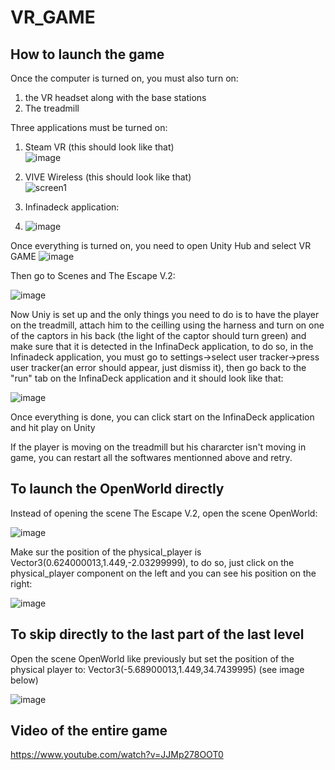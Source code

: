 # VR_GAME

## How to launch the game

Once the computer is turned on, you must also turn on:
1. the VR headset along with the base stations
2. The treadmill

Three applications must be turned on:<br/>
1. Steam VR (this should look like that)<br/>
  ![image](https://user-images.githubusercontent.com/33152136/172951295-5fc0d69f-86b7-47c2-944b-61868b09d72e.png)<br/>
2. VIVE Wireless (this should look like that)<br/>
![screen1](https://user-images.githubusercontent.com/33152136/172950907-e49f7c82-0cac-44f1-83dc-4e0b52dde3ea.png)<br/>


3. Infinadeck application: <br/>
4.  ![image](https://user-images.githubusercontent.com/33152136/173403895-8865c71b-8642-445b-a3be-fa9a7d0c058a.png)

Once everything is turned on, you need to open Unity Hub and select VR GAME
![image](https://user-images.githubusercontent.com/33152136/172952063-af18fe1a-1f4e-4798-8809-da8566beb549.png)

Then go to Scenes and The Escape V.2:

![image](https://user-images.githubusercontent.com/33152136/172952145-5d96dd0a-d1bb-4936-83b0-597f5e3508b1.png)

Now Uniy is set up and the only things you need to do is to have the player on the treadmill, attach him to the ceilling using the harness and turn on one of the captors in his back (the light of the captor should turn green) and make sure that it is detected in the InfinaDeck application, to do so, in the Infinadeck application, you must go to settings->select user tracker->press user tracker(an error should appear, just dismiss it), then go back to the "run" tab on the InfinaDeck application and it should look like that:

![image](https://user-images.githubusercontent.com/33152136/175543867-c4f0b799-d8d8-4bd4-9d8e-c4b06437bb1d.png)


Once everything is done, you can click start on the InfinaDeck application and hit play on Unity

If the player is moving on the treadmill but his chararcter isn't moving in game, you can restart all the softwares mentionned above and retry.


## To launch the OpenWorld directly
Instead of opening the scene The Escape V.2, open the scene OpenWorld: 

![image](https://user-images.githubusercontent.com/33152136/173404411-ad76778e-5ad4-4b5e-8a61-9f7798ff75e8.png)

Make sur the position of the physical_player is Vector3(0.624000013,1.449,-2.03299999), to do so, just click on the physical_player component on the left and you can see his position on the right:

![image](https://user-images.githubusercontent.com/33152136/175544570-2061e78d-186e-413e-8f00-74a13e0a26a8.png)

## To skip directly to the last part of the last level

Open the scene OpenWorld like previously but set the position of the physical player to: Vector3(-5.68900013,1.449,34.7439995) (see image below)

![image](https://user-images.githubusercontent.com/33152136/175545253-edba5df3-ef54-4d3b-8b2f-d347aae99fc6.png)


## Video of the entire game

https://www.youtube.com/watch?v=JJMp278OOT0
